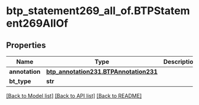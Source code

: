 # btp_statement269_all_of.BTPStatement269AllOf

## Properties
Name | Type | Description | Notes
------------ | ------------- | ------------- | -------------
**annotation** | [**btp_annotation231.BTPAnnotation231**](BTPAnnotation231.md) |  | [optional] 
**bt_type** | **str** |  | [optional] 

[[Back to Model list]](../README.md#documentation-for-models) [[Back to API list]](../README.md#documentation-for-api-endpoints) [[Back to README]](../README.md)


